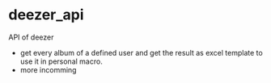 # deezer_api
API of deezer

- get every album of a defined user and get the result as excel template to use it in personal macro.
- more incomming
